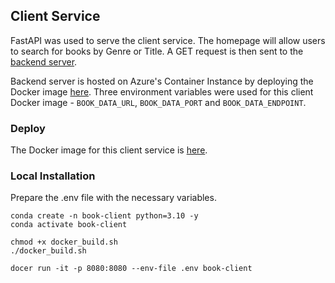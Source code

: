 ## Client Service 

FastAPI was used to serve the client service. The homepage will allow users to search for books by Genre or Title. A GET request is then sent to the [backend server](https://github.com/ongsici/book-data).

Backend server is hosted on Azure's Container Instance by deploying the Docker image [here](https://github.com/users/ongsici/packages/container/package/book-data).
Three environment variables were used for this client Docker image - `BOOK_DATA_URL`, `BOOK_DATA_PORT` and `BOOK_DATA_ENDPOINT`.

### Deploy

The Docker image for this client service is [here](https://github.com/users/ongsici/packages/container/package/book-client).

### Local Installation
Prepare the .env file with the necessary variables.

```
conda create -n book-client python=3.10 -y
conda activate book-client

chmod +x docker_build.sh
./docker_build.sh

docer run -it -p 8080:8080 --env-file .env book-client
```
